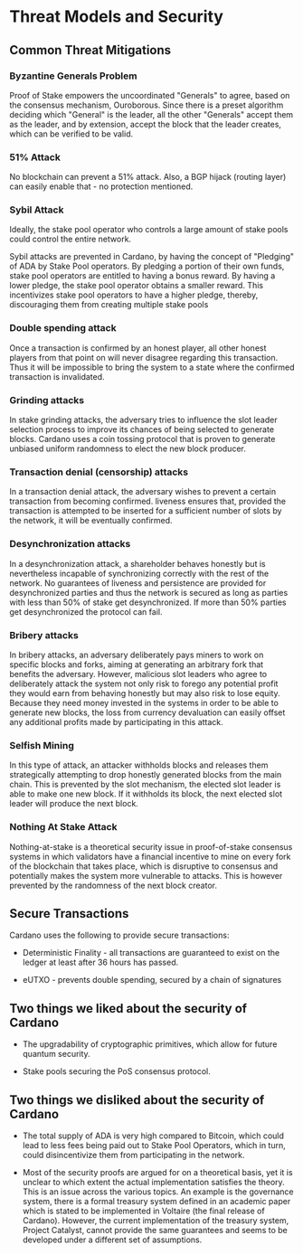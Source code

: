 # Threat Models and Security

## Common Threat Mitigations 

### Byzantine Generals Problem

Proof of Stake empowers the uncoordinated "Generals" to agree, based on the consensus mechanism, Ouroborous. Since there is a preset algorithm deciding which "General" is the leader, all the other "Generals" accept them as the leader, and by extension, accept the block that the leader creates, which can be verified to be valid.

### 51% Attack

No blockchain can prevent a 51% attack. Also, a BGP hijack (routing layer) can easily enable that - no protection mentioned.

### Sybil Attack

Ideally, the stake pool operator who controls a large amount of stake pools could control the entire network.

Sybil attacks are prevented in Cardano, by having the concept of "Pledging" of ADA by Stake Pool operators. By pledging a portion of their own funds, stake pool operators are entitled to having a bonus reward. By having a lower pledge, the stake pool operator obtains a smaller reward. This incentivizes stake pool operators to have a higher pledge, thereby, discouraging them from creating multiple stake pools


### Double spending attack

Once a transaction is confirmed by an honest player, all other honest players from that point on will never disagree regarding this transaction. Thus it will be impossible to bring the system to a state where the confirmed transaction is invalidated.


### Grinding attacks

In stake grinding attacks, the adversary tries to influence the slot leader selection process to improve its chances of being selected to generate blocks. Cardano uses a coin tossing protocol that is proven to generate unbiased uniform randomness to elect the new block producer.

### Transaction denial (censorship) attacks

In a transaction denial attack, the adversary wishes to prevent a certain transaction from becoming confirmed. liveness ensures that, provided the transaction is attempted to be inserted for a sufficient number of slots by the network, it will be eventually confirmed.

### Desynchronization attacks 

In a desynchronization attack, a shareholder behaves honestly but is nevertheless incapable of synchronizing correctly with the rest of the network. No guarantees of liveness and persistence are provided for desynchronized parties and thus the network is secured as long as parties
with less than 50% of stake get desynchronized. If more than 50% parties get desynchronized the protocol can fail.

### Bribery attacks

In bribery attacks, an adversary deliberately pays miners to work on specific blocks and forks, aiming at generating an arbitrary fork that benefits the adversary. However, malicious slot leaders who agree to deliberately attack the system not only risk to forego any potential profit they would earn from behaving honestly but may also risk to lose equity. Because they need money invested in the systems in order to be able to generate new blocks, the loss from currency devaluation can easily offset any additional profits made by participating in this attack.

### Selfish Mining

In this type of attack, an attacker withholds blocks and releases them strategically attempting to drop honestly generated blocks from the main chain. This is prevented by the slot mechanism, the elected slot leader is able to make one new block. If it withholds its block, the next elected slot leader will produce the next block.

### Nothing At Stake Attack

Nothing-at-stake is a theoretical security issue in proof-of-stake consensus systems in which validators have a financial incentive to mine on every fork of the blockchain that takes place, which is disruptive to consensus and potentially makes the system more vulnerable to attacks. This is however prevented by the randomness of the next block creator.

## Secure Transactions 

Cardano uses the following to provide secure transactions:

- Deterministic Finality - all transactions are guaranteed to exist on the ledger at least after 36 hours has passed.

- eUTXO - prevents double spending, secured by a chain of signatures


## Two things we liked about the security of Cardano

- The upgradability of cryptographic primitives, which allow for future quantum security. 

- Stake pools securing the PoS consensus protocol.

## Two things we disliked about the security of Cardano

- The total supply of ADA is very high compared to Bitcoin, which could lead to less fees being paid out to Stake Pool Operators, which in turn, could disincentivize them from participating in the network.

- Most of the security proofs are argued for on a theoretical basis, yet it is unclear to which extent the actual implementation satisfies the theory. This is an issue across the various topics. An example is the governance system, there is a formal treasury system defined in an academic paper which is stated to be implemented in Voltaire (the final release of Cardano). However, the current implementation of the treasury system, Project Catalyst, cannot provide the same guarantees and seems to be developed under a different set of assumptions.
